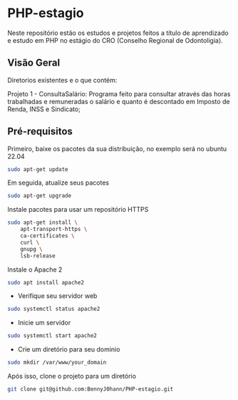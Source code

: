 # PHP-estagio
Neste repositório estão os estudos e projetos feitos a título de aprendizado e estudo em PHP no estágio do CRO (Conselho Regional de Odontoligia).

## Visão Geral
Diretorios existentes e o que contém:

Projeto 1 - ConsultaSalário: Programa feito para consultar através das horas trabalhadas e remuneradas o salário e quanto é descontado em Imposto de Renda, INSS e Sindicato;

## Pré-requisitos

Primeiro, baixe os pacotes da sua distribuição, no exemplo será no ubuntu 22.04

```bash
sudo apt-get update 
```

Em seguida, atualize seus pacotes

```bash
sudo apt-get upgrade
```

Instale pacotes para usar um repositório HTTPS

```bash
sudo apt-get install \
    apt-transport-https \
    ca-certificates \
    curl \
    gnupg \
    lsb-release
```


Instale o Apache 2

```bash
sudo apt install apache2
```

- Verifique seu servidor web

```bash
sudo systemctl status apache2
```
- Inicie um servidor

```bash
sudo systemctl start apache2
```
- Crie um diretório para seu dominio

```bash
sudo mkdir /var/www/your_domain
```

Após isso, clone o projeto para um diretório

```bash
git clone git@github.com:BennyJ0hann/PHP-estagio.git
```

